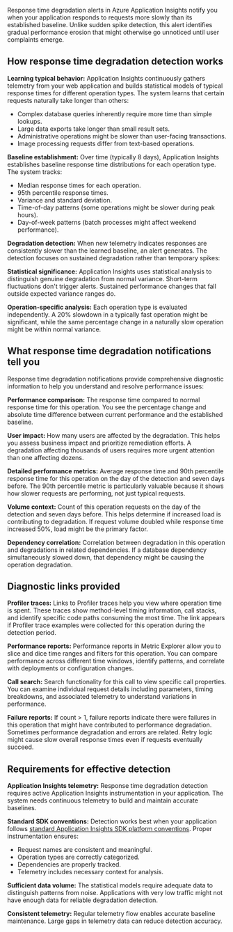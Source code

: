 Response time degradation alerts in Azure Application Insights notify you when your application responds to requests more slowly than its established baseline. Unlike sudden spike detection, this alert identifies gradual performance erosion that might otherwise go unnoticed until user complaints emerge.

## How response time degradation detection works

**Learning typical behavior:** Application Insights continuously gathers telemetry from your web application and builds statistical models of typical response times for different operation types. The system learns that certain requests naturally take longer than others:

- Complex database queries inherently require more time than simple lookups.
- Large data exports take longer than small result sets.
- Administrative operations might be slower than user-facing transactions.
- Image processing requests differ from text-based operations.

**Baseline establishment:** Over time (typically 8 days), Application Insights establishes baseline response time distributions for each operation type. The system tracks:

- Median response times for each operation.
- 95th percentile response times.
- Variance and standard deviation.
- Time-of-day patterns (some operations might be slower during peak hours).
- Day-of-week patterns (batch processes might affect weekend performance).

**Degradation detection:** When new telemetry indicates responses are consistently slower than the learned baseline, an alert generates. The detection focuses on sustained degradation rather than temporary spikes:

**Statistical significance:** Application Insights uses statistical analysis to distinguish genuine degradation from normal variance. Short-term fluctuations don't trigger alerts. Sustained performance changes that fall outside expected variance ranges do.

**Operation-specific analysis:** Each operation type is evaluated independently. A 20% slowdown in a typically fast operation might be significant, while the same percentage change in a naturally slow operation might be within normal variance.

## What response time degradation notifications tell you

Response time degradation notifications provide comprehensive diagnostic information to help you understand and resolve performance issues:

**Performance comparison:** The response time compared to normal response time for this operation. You see the percentage change and absolute time difference between current performance and the established baseline.

**User impact:** How many users are affected by the degradation. This helps you assess business impact and prioritize remediation efforts. A degradation affecting thousands of users requires more urgent attention than one affecting dozens.

**Detailed performance metrics:** Average response time and 90th percentile response time for this operation on the day of the detection and seven days before. The 90th percentile metric is particularly valuable because it shows how slower requests are performing, not just typical requests.

**Volume context:** Count of this operation requests on the day of the detection and seven days before. This helps determine if increased load is contributing to degradation. If request volume doubled while response time increased 50%, load might be the primary factor.

**Dependency correlation:** Correlation between degradation in this operation and degradations in related dependencies. If a database dependency simultaneously slowed down, that dependency might be causing the operation degradation.

## Diagnostic links provided

**Profiler traces:** Links to Profiler traces help you view where operation time is spent. These traces show method-level timing information, call stacks, and identify specific code paths consuming the most time. The link appears if Profiler trace examples were collected for this operation during the detection period.

**Performance reports:** Performance reports in Metric Explorer allow you to slice and dice time ranges and filters for this operation. You can compare performance across different time windows, identify patterns, and correlate with deployments or configuration changes.

**Call search:** Search functionality for this call to view specific call properties. You can examine individual request details including parameters, timing breakdowns, and associated telemetry to understand variations in performance.

**Failure reports:** If count > 1, failure reports indicate there were failures in this operation that might have contributed to performance degradation. Sometimes performance degradation and errors are related. Retry logic might cause slow overall response times even if requests eventually succeed.

## Requirements for effective detection

**Application Insights telemetry:** Response time degradation detection requires active Application Insights instrumentation in your application. The system needs continuous telemetry to build and maintain accurate baselines.

**Standard SDK conventions:** Detection works best when your application follows [standard Application Insights SDK platform conventions](/azure/azure-monitor/app/platforms). Proper instrumentation ensures:

- Request names are consistent and meaningful.
- Operation types are correctly categorized.
- Dependencies are properly tracked.
- Telemetry includes necessary context for analysis.

**Sufficient data volume:** The statistical models require adequate data to distinguish patterns from noise. Applications with very low traffic might not have enough data for reliable degradation detection.

**Consistent telemetry:** Regular telemetry flow enables accurate baseline maintenance. Large gaps in telemetry data can reduce detection accuracy.
